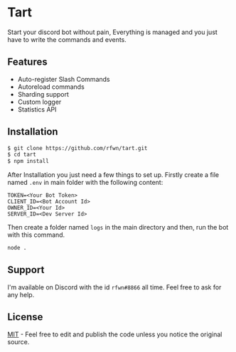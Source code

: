 
# Tart

Start your discord bot without pain, Everything is managed and you just have to write the commands and events.


## Features

- Auto-register Slash Commands
- Autoreload commands
- Sharding support
- Custom logger
- Statistics API


## Installation

```bash
$ git clone https://github.com/rfwn/tart.git
$ cd tart
$ npm install
```

After Installation you just need a few things to set up. Firstly create a file named `.env` in main folder with the following content:
```env
TOKEN=<Your Bot Token>
CLIENT_ID=<Bot Account Id>
OWNER_ID=<Your Id>
SERVER_ID=<Dev Server Id>
```

Then create a folder named `logs` in the main directory and then, run the bot with this command.
```bash
node .
```

## Support

I'm available on Discord with the id `rfwn#8866` all time. Feel free to ask for any help.

## License

[MIT](https://choosealicense.com/licenses/mit/) - Feel free to edit and publish the code unless you notice the original source.

